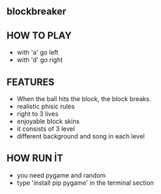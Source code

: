 ## blockbreaker
 ## HOW TO PLAY
 - with 'a' go left 
 - with 'd' go right

 ## FEATURES
 - When the ball hits the block, the block breaks.
 - realistic phisic rules
 - right to 3 lives
 - enjoyable block skins
 - it consists of 3 level
 - different background and song in each level

## HOW RUN İT
- you need pygame and random
- type 'install pip pygame' in the terminal section

